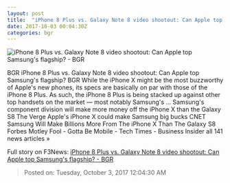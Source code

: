 ```yaml
---
layout: post
title:  "iPhone 8 Plus vs. Galaxy Note 8 video shootout: Can Apple top Samsung's flagship? - BGR"
date: 2017-10-03 00:04:30Z
categories: bgr
---
```


![iPhone 8 Plus vs. Galaxy Note 8 video shootout: Can Apple top Samsung's flagship? - BGR](https://boygeniusreport.files.wordpress.com/2017/09/bgr-iphone-8-plus-4.jpg?quality=98&strip=all)

BGR iPhone 8 Plus vs. Galaxy Note 8 video shootout: Can Apple top Samsung's flagship? BGR While the iPhone X might be the most buzzworthy of Apple's new phones, its specs are basically on par with those of the iPhone 8 Plus. As such, the iPhone 8 Plus is being stacked up against other top handsets on the market — most notably Samsung's ... Samsung's component division will make more money off the iPhone X than the Galaxy S8 The Verge Apple's iPhone X could make Samsung big bucks CNET Samsung Will Make Billions More From The iPhone X Than The Galaxy S8 Forbes Motley Fool - Gotta Be Mobile - Tech Times - Business Insider all 141 news articles »


Full story on F3News: [iPhone 8 Plus vs. Galaxy Note 8 video shootout: Can Apple top Samsung's flagship? - BGR](http://www.f3nws.com/n/UGxgpF)

> Posted on: Tuesday, October 3, 2017 12:04:30 AM
